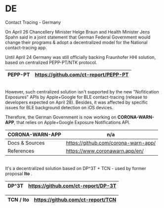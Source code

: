 # DE
Contact Tracing - Germany

On April 26 Chancellery Minister Helge Braun and Health Minister Jens Spahn said in a joint statement that German Federal Government would change their programs & adopt a decentralized model for the National contact-tracing app.

Until April 24 Germany was still officially backing Fraunhofer HHI solution, based on centralized PEPP-PT/NTK protocol.

PEPP-PT | https://github.com/ct-report/PEPP-PT
--------|-------------------------------------

\
However, such centralized solution isn't supported by the new "Nofitication Exposures" APIs by Apple+Google for BLE contact-tracing (release to developers expected on April 28). Besides, it was affected by specific issues for BLE background detection on iOS devices.

Therefore, the German Government is now working on **CORONA-WARN-APP**, that relies on Apple+Google Exposure Notifications API. 

CORONA-WARN-APP | n/a
----------------|----
Docs & Sources | https://github.com/corona-warn-app/
References | https://www.coronawarn.app/en/

\
It's a decentralized solution based on DP^3T + TCN - used by former proposal **Ito** .

DP^3T | https://github.com/ct-report/DP-3T
------|-----------------------------------

TCN / Ito | https://github.com/ct-report/TCN 
----------|---------------------------------

